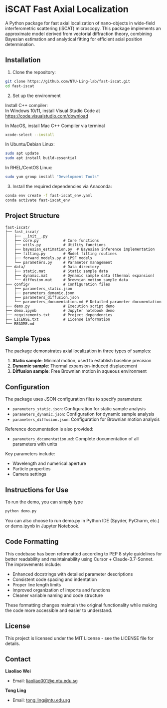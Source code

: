 # iSCAT Fast Axial Localization

A Python package for fast axial localization of nano-objects in wide-field interferometric scattering (iSCAT) microscopy. This package implements an approximate model derived from vectorial diffraction theory, combining Bayesian estimation and analytical fitting for efficient axial position determination.

## Installation

1. Clone the repository:
```bash
git clone https://github.com/NTU-Ling-lab/fast-iscat.git
cd fast-iscat
```

2. Set up the environment  

Install C++ compiler:  
In Windows 10/11, install Visual Studio Code at https://code.visualstudio.com/download

In MacOS, install Mac C++ Compiler via terminal
```bash
xcode-select --install
```

In Ubuntu/Debian Linux:
```bash
sudo apt update
sudo apt install build-essential
```

In RHEL/CentOS Linux:
```bash
sudo yum group install "Development Tools"
```

3. Install the required dependencies via Anaconda:
```bash
conda env create -f fast-iscat_env.yaml
conda activate fast-iscat_env
```

## Project Structure

```
fast-iscat/
├── fast_iscat/
│   ├── __init__.py
│   ├── core.py           # Core functions
│   ├── utils.py          # Utility functions
│   ├── bayesian_estimation.py  # Bayesian inference implementation
│   ├── fitting.py        # Model fitting routines
│   ├── forward_models.py # iPSF models
│   └── parameters.py     # Parameter management
├── data/                 # Data directory
│   ├── static.mat        # Static sample data
│   ├── dynamic.mat       # Dynamic sample data (thermal expansion)
│   └── diffusion.mat     # Brownian motion sample data
├── config/               # Configuration files
│   ├── parameters_static.json
│   ├── parameters_dynamic.json
│   ├── parameters_diffusion.json
│   └── parameters_documentation.md # Detailed parameter documentation
├── demo.py               # Execution script demo
├── demo.ipynb            # Jupyter notebook demo
├── requirements.txt      # Project dependencies
├── LICENSE.txt           # License information
└── README.md
```

## Sample Types

The package demonstrates axial localization in three types of samples:
1. **Static sample**: Minimal motion, used to establish baseline precision
2. **Dynamic sample**: Thermal expansion-induced displacement
3. **Diffusion sample**: Free Brownian motion in aqueous environment

## Configuration

The package uses JSON configuration files to specify parameters:
- `parameters_static.json`: Configuration for static sample analysis
- `parameters_dynamic.json`: Configuration for dynamic sample analysis
- `parameters_diffusion.json`: Configuration for Brownian motion analysis

Reference documentation is also provided:
- `parameters_documentation.md`: Complete documentation of all parameters with units

Key parameters include:
- Wavelength and numerical aperture
- Particle properties
- Camera settings

## Instructions for Use

To run the demo, you can simply type 
```bash
python demo.py
```

You can also choose to run demo.py in Python IDE (Spyder, PyCharm, etc.) or demo.ipynb in Jupyter Notebook.

## Code Formatting

This codebase has been reformatted according to PEP 8 style guidelines for better readability and maintainability using Cursor + Claude-3.7-Sonnet. The improvements include:

- Enhanced docstrings with detailed parameter descriptions
- Consistent code spacing and indentation
- Proper line length limits
- Improved organization of imports and functions
- Cleaner variable naming and code structure

These formatting changes maintain the original functionality while making the code more accessible and easier to understand.

## License

This project is licensed under the MIT License - see the LICENSE file for details.

## Contact

**Liaoliao Wei**
- Email: [liaoliao001@e.ntu.edu.sg](mailto:liaoliao001@e.ntu.edu.sg)

**Tong Ling**
- Email: [tong.ling@ntu.edu.sg](mailto:tong.ling@ntu.edu.sg)